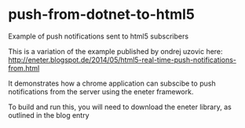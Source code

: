 # push-from-dotnet-to-html5
Example of push notifications sent to html5 subscribers

This is a variation of the example published by ondrej uzovic here: http://eneter.blogspot.de/2014/05/html5-real-time-push-notifications-from.html

It demonstrates how a chrome application can subscibe to push notifications from the server using the eneter framework.

To build and run this, you will need to download the eneter library, as outlined in the blog entry
